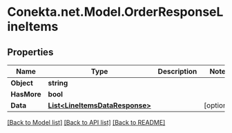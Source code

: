 # Conekta.net.Model.OrderResponseLineItems

## Properties

Name | Type | Description | Notes
------------ | ------------- | ------------- | -------------
**Object** | **string** |  | 
**HasMore** | **bool** |  | 
**Data** | [**List&lt;LineItemsDataResponse&gt;**](LineItemsDataResponse.md) |  | [optional] 

[[Back to Model list]](../README.md#documentation-for-models) [[Back to API list]](../README.md#documentation-for-api-endpoints) [[Back to README]](../README.md)

